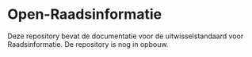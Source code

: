 # Open-Raadsinformatie

Deze repository bevat de documentatie voor de uitwisselstandaard voor Raadsinformatie. 
De repository is nog in opbouw. 
